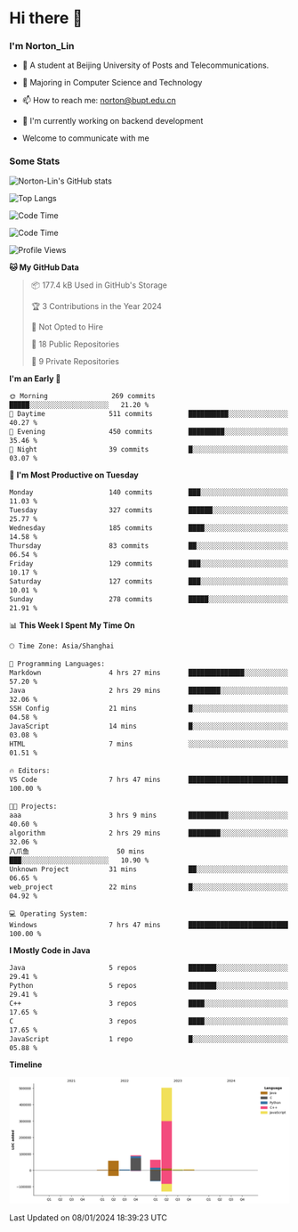 
# Hi there 👋

### I'm Norton_Lin
- 🏫 A student at Beijing University of Posts and Telecommunications.
- 🌱 Majoring in Computer Science and Technology
- 📫 How to reach me: norton@bupt.edu.cn
- 🌱 I'm currently working on backend development

- Welcome to communicate with me

### Some Stats
![Norton-Lin's GitHub stats](https://github-readme-stats.vercel.app/api?username=Norton-Lin&count_private=true&show_icons=true&theme=radical)

![Top Langs](https://github-readme-stats.vercel.app/api/top-langs/?username=Norton-Lin&langs_count=10&layout=compact)

![Code Time](https://github-readme-stats.vercel.app/api/wakatime?username=Norton_Lin)

<!--START_SECTION:waka-->
![Code Time](http://img.shields.io/badge/Code%20Time-454%20hrs%2030%20mins-blue)

![Profile Views](http://img.shields.io/badge/Profile%20Views-0-blue)

**🐱 My GitHub Data** 

> 📦 177.4 kB Used in GitHub's Storage 
 > 
> 🏆 3 Contributions in the Year 2024
 > 
> 🚫 Not Opted to Hire
 > 
> 📜 18 Public Repositories 
 > 
> 🔑 9 Private Repositories 
 > 
**I'm an Early 🐤** 

```text
🌞 Morning                269 commits         █████░░░░░░░░░░░░░░░░░░░░   21.20 % 
🌆 Daytime                511 commits         ██████████░░░░░░░░░░░░░░░   40.27 % 
🌃 Evening                450 commits         █████████░░░░░░░░░░░░░░░░   35.46 % 
🌙 Night                  39 commits          █░░░░░░░░░░░░░░░░░░░░░░░░   03.07 % 
```
📅 **I'm Most Productive on Tuesday** 

```text
Monday                   140 commits         ███░░░░░░░░░░░░░░░░░░░░░░   11.03 % 
Tuesday                  327 commits         ██████░░░░░░░░░░░░░░░░░░░   25.77 % 
Wednesday                185 commits         ████░░░░░░░░░░░░░░░░░░░░░   14.58 % 
Thursday                 83 commits          ██░░░░░░░░░░░░░░░░░░░░░░░   06.54 % 
Friday                   129 commits         ███░░░░░░░░░░░░░░░░░░░░░░   10.17 % 
Saturday                 127 commits         ███░░░░░░░░░░░░░░░░░░░░░░   10.01 % 
Sunday                   278 commits         █████░░░░░░░░░░░░░░░░░░░░   21.91 % 
```


📊 **This Week I Spent My Time On** 

```text
🕑︎ Time Zone: Asia/Shanghai

💬 Programming Languages: 
Markdown                 4 hrs 27 mins       ██████████████░░░░░░░░░░░   57.20 % 
Java                     2 hrs 29 mins       ████████░░░░░░░░░░░░░░░░░   32.06 % 
SSH Config               21 mins             █░░░░░░░░░░░░░░░░░░░░░░░░   04.58 % 
JavaScript               14 mins             █░░░░░░░░░░░░░░░░░░░░░░░░   03.08 % 
HTML                     7 mins              ░░░░░░░░░░░░░░░░░░░░░░░░░   01.51 % 

🔥 Editors: 
VS Code                  7 hrs 47 mins       █████████████████████████   100.00 % 

🐱‍💻 Projects: 
aaa                      3 hrs 9 mins        ██████████░░░░░░░░░░░░░░░   40.60 % 
algorithm                2 hrs 29 mins       ████████░░░░░░░░░░░░░░░░░   32.06 % 
八爪鱼                      50 mins             ███░░░░░░░░░░░░░░░░░░░░░░   10.90 % 
Unknown Project          31 mins             ██░░░░░░░░░░░░░░░░░░░░░░░   06.65 % 
web_project              22 mins             █░░░░░░░░░░░░░░░░░░░░░░░░   04.92 % 

💻 Operating System: 
Windows                  7 hrs 47 mins       █████████████████████████   100.00 % 
```

**I Mostly Code in Java** 

```text
Java                     5 repos             ███████░░░░░░░░░░░░░░░░░░   29.41 % 
Python                   5 repos             ███████░░░░░░░░░░░░░░░░░░   29.41 % 
C++                      3 repos             ████░░░░░░░░░░░░░░░░░░░░░   17.65 % 
C                        3 repos             ████░░░░░░░░░░░░░░░░░░░░░   17.65 % 
JavaScript               1 repo              █░░░░░░░░░░░░░░░░░░░░░░░░   05.88 % 
```



**Timeline**

![Lines of Code chart](https://raw.githubusercontent.com/Norton-Lin/Norton-Lin/main/assets/bar_graph.png)


 Last Updated on 08/01/2024 18:39:23 UTC
<!--END_SECTION:waka-->
